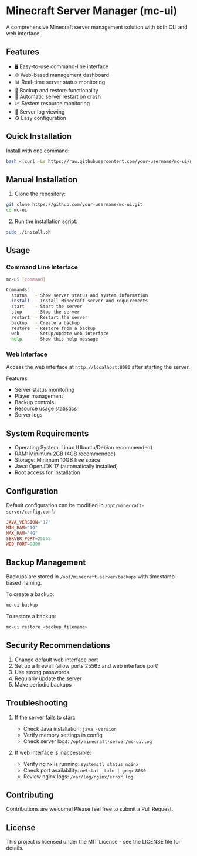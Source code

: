 # Minecraft Server Manager (mc-ui)

A comprehensive Minecraft server management solution with both CLI and web interface.

## Features

- 🖥️ Easy-to-use command-line interface
- 🌐 Web-based management dashboard
- 📊 Real-time server status monitoring
- 💾 Backup and restore functionality
- 🔄 Automatic server restart on crash
- 📈 System resource monitoring
- 📝 Server log viewing
- ⚙️ Easy configuration

## Quick Installation

Install with one command:

```bash
bash <(curl -Ls https://raw.githubusercontent.com/your-username/mc-ui/main/remote-install.sh)
```

## Manual Installation

1. Clone the repository:
```bash
git clone https://github.com/your-username/mc-ui.git
cd mc-ui
```

2. Run the installation script:
```bash
sudo ./install.sh
```

## Usage

### Command Line Interface

```bash
mc-ui [command]

Commands:
  status   - Show server status and system information
  install  - Install Minecraft server and requirements
  start    - Start the server
  stop     - Stop the server
  restart  - Restart the server
  backup   - Create a backup
  restore  - Restore from a backup
  web      - Setup/update web interface
  help     - Show this help message
```

### Web Interface

Access the web interface at `http://localhost:8080` after starting the server.

Features:
- Server status monitoring
- Player management
- Backup controls
- Resource usage statistics
- Server logs

## System Requirements

- Operating System: Linux (Ubuntu/Debian recommended)
- RAM: Minimum 2GB (4GB recommended)
- Storage: Minimum 10GB free space
- Java: OpenJDK 17 (automatically installed)
- Root access for installation

## Configuration

Default configuration can be modified in `/opt/minecraft-server/config.conf`:

```conf
JAVA_VERSION="17"
MIN_RAM="1G"
MAX_RAM="4G"
SERVER_PORT=25565
WEB_PORT=8080
```

## Backup Management

Backups are stored in `/opt/minecraft-server/backups` with timestamp-based naming.

To create a backup:
```bash
mc-ui backup
```

To restore a backup:
```bash
mc-ui restore <backup_filename>
```

## Security Recommendations

1. Change default web interface port
2. Set up a firewall (allow ports 25565 and web interface port)
3. Use strong passwords
4. Regularly update the server
5. Make periodic backups

## Troubleshooting

1. If the server fails to start:
   - Check Java installation: `java -version`
   - Verify memory settings in config
   - Check server logs: `/opt/minecraft-server/mc-ui.log`

2. If web interface is inaccessible:
   - Verify nginx is running: `systemctl status nginx`
   - Check port availability: `netstat -tuln | grep 8080`
   - Review nginx logs: `/var/log/nginx/error.log`

## Contributing

Contributions are welcome! Please feel free to submit a Pull Request.

## License

This project is licensed under the MIT License - see the LICENSE file for details. 